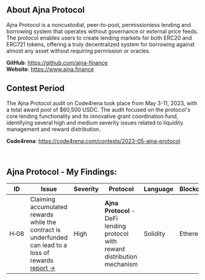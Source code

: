 
## About Ajna Protocol

Ajna Protocol is a noncustodial, peer-to-pool, permissionless lending and borrowing system that operates without governance or external price feeds. The protocol enables users to create lending markets for both ERC20 and ERC721 tokens, offering a truly decentralized system for borrowing against almost any asset without requiring permission or oracles.

**GitHub**: https://github.com/ajna-finance  
**Website**: https://www.ajna.finance

## Contest Period

The Ajna Protocol audit on Code4rena took place from May 3-11, 2023, with a total award pool of $60,500 USDC. The audit focused on the protocol's core lending functionality and its innovative grant coordination fund, identifying several high and medium severity issues related to liquidity management and reward distribution.

**Code4rena**: https://code4rena.com/contests/2023-05-ajna-protocol

<br>


## Ajna Protocol - My Findings:
| ID | Issue | Severity | Protocol | Language | Blockchain |
|---|---|---|---|---|---|
| H&#x2011;08 | Claiming accumulated rewards while the contract is underfunded can lead to a loss of rewards [report ->](https://code4rena.com/reports/2023-05-ajna#h-08-claiming-accumulated-rewards-while-the-contract-is-underfunded-can-lead-to-a-loss-of-rewards) | High | **Ajna Protocol** - DeFi lending protocol with reward distribution mechanism | Solidity | Ethereum |
